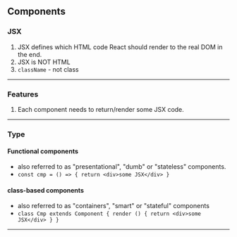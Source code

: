 ## Components

### JSX
1. JSX defines which HTML code React should render to the real DOM in the end.
2. JSX is NOT HTML
3. `className` - not class 
***

### Features
1. Each component needs to return/render some JSX code.

***

### Type
#### Functional components 
- also referred to as "presentational", "dumb" or "stateless" components.
- `const cmp = () => { return <div>some JSX</div> }`

#### class-based components 
- also referred to as "containers", "smart" or "stateful" components
- `class Cmp extends Component { render () { return <div>some JSX</div> } } `

***



